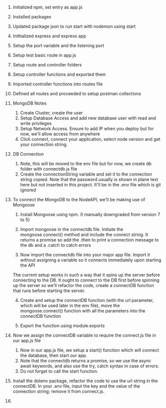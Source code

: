 1. Initialized npm, set entry as app.js
2. Installed packages
3. Updated package json to run start with nodemon using start
4. Inittialized express and express app
5. Setup the port variable and the listening port
6. Setup test basic route in app.js
7. Setup route and controller folders
8. Setup controller functions and exported them
9. Imported controller functions into routes file
10. Defined all routes and proceeded to setup postman collections

11. MongoDB Notes
    1. Create Cluster, create the user
    2. Setup Database Access and add new database user with read and write privileges
    3. Setup Network Access. Ensure to add IP when you deploy but for now, we'll allow access from anywhere
    4. Click connect, connect your application, select node version and get your connection string.

12. DB Connection
    1. Note, this will be moved to the env file but for now, we create db folder with connectdb.js file
    2. Create the connectionString variable and set it to the connection string copied. Note that the password usually is shown in plane text here but not inserted in this project. It'll be in the .env file which is git ignored
    
13. To connect the MongoDB to the NodeAPI, we'll be making use of Mongoose
    1. Install Mongoose using npm. (I manually downgraded from version 7 to 5)
    2. Import mongoose in the connectdb file. Initiate the mongoose.connect() method and include the connect string. It returns a promise so add the .then to print a connection message to the db and a .catch to catch errors

    3. Now import the connectdb file into your major app file. Import it without assigning a variable so it connects immediately upon starting the API

    The current setup works in such a way that it spins up the server before connecting to the DB. It ought to connect to the DB first before spinning up the server so we'll refactor the code, create a connectDB function that runs before starting the server.

    4. Create and setup the connectDB function (with the url parameter, which will be used later in the env file), move the mongoose.connect() function with all the parameters into the connectDB function

    5. Export the function using module.exports

14. Now we assign the connectDB variable to require the connect.js file in our app.js file
    1. Now in our app.js file, we setup a start() function which will connect the database, then start our app. 
    2. Note that the connectdb returns a promise, so we use the async await keywords, and also use the try, catch syntax in case of errors.
    3. Do not forget to call the start function.

15. Install the dotenv package, refactor the code to use the url string in the connectDB. In your .env file, input the key and the value of the connection string; remove it from connect.js.

16. 

